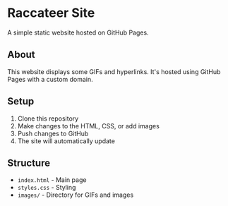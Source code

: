 # Raccateer Site

A simple static website hosted on GitHub Pages.

## About

This website displays some GIFs and hyperlinks. It's hosted using GitHub Pages with a custom domain.

## Setup

1. Clone this repository
2. Make changes to the HTML, CSS, or add images
3. Push changes to GitHub
4. The site will automatically update

## Structure

- `index.html` - Main page
- `styles.css` - Styling
- `images/` - Directory for GIFs and images 